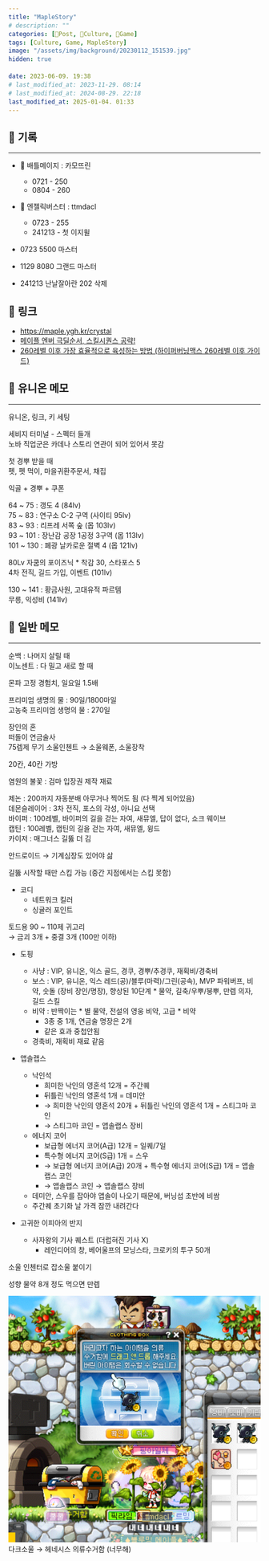 ```yaml
---
title: "MapleStory"
# description: ""
categories: [📀Post, 🍋Culture, 🍋Game]
tags: [Culture, Game, MapleStory]
image: "/assets/img/background/20230112_151539.jpg"
hidden: true

date: 2023-06-09. 19:38
# last_modified_at: 2023-11-29. 08:14
# last_modified_at: 2024-08-29. 22:18
last_modified_at: 2025-01-04. 01:33
---
```


## 📀 기록

---

- 🍋 배틀메이지 : 카모뜨린
  - 0721 - 250
  - 0804 - 260

- 🍋 엔젤릭버스터 : ttmdacl
  - 0723 - 255
  - 241213 - 첫 이지윌

- 0723 5500 마스터
- 1129 8080 그랜드 마스터

- 241213 난날잘아란 202 삭제

## 📀 링크

- <https://maple.ygh.kr/crystal>
- [메이플 엔버 극딜순서, 스킬시퀀스 공략!](https://youtu.be/Aq3fDsA8WVc?si=P6SHz8SMQIB_HF_V)
- [260레벨 이후 가장 효율적으로 육성하는 방법 (하이퍼버닝맥스 260레벨 이후 가이드)](https://youtu.be/GK1Cgas53Gw?si=vXV5guTiqSYjFSFR)

## 📀 유니온 메모

---

유니온, 링크, 키 세팅  

세비지 터미널 - 스펙터 들개  
노바 직업군은 카데나 스토리 연관이 되어 있어서 못감  

첫 경뿌 받을 때  
펫, 펫 먹이, 마을귀환주문서, 채집  

익골 + 경뿌 + 쿠폰  

64 ~ 75 : 갱도 4 (84lv)  
75 ~ 83 : 연구소 C-2 구역 (사이티 95lv)  
83 ~ 93 : 리프레 서쪽 숲 (몹 103lv)  
93 ~ 101 : 장난감 공장 1공정 3구역 (몹 113lv)  
101 ~ 130 : 폐광 날카로운 절벽 4 (몹 121lv)  

80Lv 자쿰의 포이즈닉 * 착감 30, 스타포스 5  
4차 전직, 길드 가입, 이벤트 (101lv)  

130 ~ 141 : 황금사원, 고대유적 파르템  
무릉, 익성비 (141lv)  

## 📀 일반 메모

---

순백 : 나머지 살릴 때  
이노센트 : 다 밀고 새로 할 때  

몬파 고정 경험치, 일요일 1.5배  

프리미엄 생명의 물 : 90일/1800마일  
고농축 프리미엄 생명의 물 : 270일  

장인의 혼  
떠돌이 연금술사  
75렙제 무기 소울인첸트 → 소울웨폰, 소울장착  

20칸, 40칸 가방  

염원의 불꽃 : 검마 입장권 제작 재료  

제논 : 200까지 자동분배 아무거나 찍어도 됨 (다 찍게 되어있음)  
데몬슬레이어 : 3차 전직, 포스의 각성, 아니요 선택  
바이퍼 : 100레벨, 바이퍼의 길을 걷는 자여, 새뮤엘, 답이 없다, 쇼크 웨이브  
캡틴 : 100레벨, 캡틴의 길을 걷는 자여, 새뮤엘, 윙드  
카이저 : 매그너스 길뚫 더 김  

안드로이드 → 기계심장도 있어야 삶  

길뚫 시작할 때만 스킵 가능 (중간 지점에서는 스킵 못함)  

- 코디
  - 네트워크 킬러
  - 싱귤러 포인트

토드용 90 ~ 110제 귀고리  
→ 금괴 3개 + 중결 3개 (100만 이하)  

- 도핑
  - 사냥 : VIP, 유니온, 익스 골드, 경쿠, 경뿌/추경쿠, 재획비/경축비  
  - 보스 : VIP, 유니온, 익스 레드(공)/블루(마력)/그린(공속), MVP 파워버프, 비약, 숫돌 (장비 장인/명장), 향상된 10단계 \* 물약, 길축/우뿌/붕뿌, 만렙 의자, 길드 스킬
  - 비약 : 반짝이는 \* 별 물약, 전설의 영웅 비약, 고급 \* 비약
    - 3종 중 1개, 연금술 명장은 2개
    - 같은 효과 중첩안됨
  - 경축비, 재획비 재료 같음

- 앱솔랩스
  - 낙인석
    - 희미한 낙인의 영혼석 12개 = 주간퀘
    - 뒤틀린 낙인의 영혼석 1개 = 데미안
    - → 희미한 낙인의 영혼석 20개 + 뒤틀린 낙인의 영혼석 1개 = 스티그마 코인
    - → 스티그마 코인 = 앱솔랩스 장비
  - 에너지 코어
    - 보급형 에너지 코어(A급) 12개 = 일퀘/7일
    - 특수형 에너지 코어(S급) 1개 = 스우
    - → 보급형 에너지 코어(A급) 20개 + 특수형 에너지 코어(S급) 1개 = 앱솔랩스 코인
    - → 앱솔랩스 코인 → 앱솔랩스 장비
  - 데미안, 스우를 잡아야 앱솔이 나오기 때문에, 버닝섭 초반에 비쌈
  - 주간퀘 초기화 날 가격 잠깐 내려간다

- 고귀한 이피아의 반지
  - 사자왕의 기사 퀘스트 (더럽혀진 기사 X)
    - 레인디어의 창, 베어울프의 모닝스타, 크로키의 투구 50개

소울 인첸터로 잡소울 붙이기  

성향 물약 8개 정도 먹으면 만렙  

![다크소울 보내기](/assets/img/post/2023/231026_0000.png)  
다크소울 → 헤네시스 의류수거함 (너무해)  
